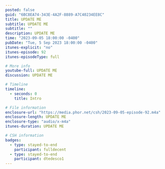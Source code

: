 ```yaml
---
posted: false
guid: "6BC8EA74-343E-4A2F-8889-A7C40234EE8C"
title: UPDATE ME
subtitle: UPDATE ME
subtitle: ""
description: UPDATE ME 
time: "2023-09-05 18:00:00 -0400"
pubDate: "Tue, 5 Sep 2023 18:00:00 -0400"
itunes-explicit: "no"
itunes-episode: 92
itunes-episodeType: full

# More info
youtube-full: UPDATE ME
discussion: UPDATE ME

# Timeline
timeline:
  - seconds: 0
    title: Intro

# File information
enclosure-url: "https://media.phor.net/csh/2023-09-05-episode-92.m4a"
enclosure-length: UPDATE ME
enclosure-type: "audio/x-m4a"
itunes-duration: UPDATE ME

# CSH information
badges:
  - type: stayed-to-end
    participant: fulldecent
  - type: stayed-to-end
    participant: dtedesco1
---
```


